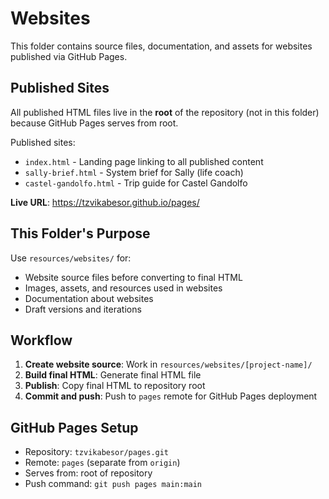# Websites

This folder contains source files, documentation, and assets for websites published via GitHub Pages.

## Published Sites

All published HTML files live in the **root** of the repository (not in this folder) because GitHub Pages serves from root.

Published sites:
- `index.html` - Landing page linking to all published content
- `sally-brief.html` - System brief for Sally (life coach)
- `castel-gandolfo.html` - Trip guide for Castel Gandolfo

**Live URL**: https://tzvikabesor.github.io/pages/

## This Folder's Purpose

Use `resources/websites/` for:
- Website source files before converting to final HTML
- Images, assets, and resources used in websites
- Documentation about websites
- Draft versions and iterations

## Workflow

1. **Create website source**: Work in `resources/websites/[project-name]/`
2. **Build final HTML**: Generate final HTML file
3. **Publish**: Copy final HTML to repository root
4. **Commit and push**: Push to `pages` remote for GitHub Pages deployment

## GitHub Pages Setup

- Repository: `tzvikabesor/pages.git`
- Remote: `pages` (separate from `origin`)
- Serves from: root of repository
- Push command: `git push pages main:main`
